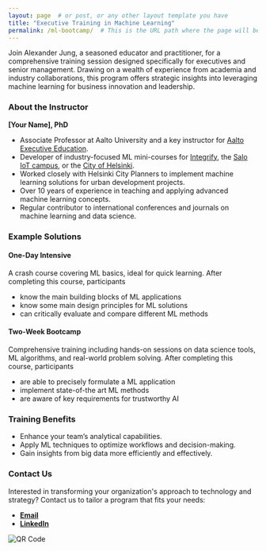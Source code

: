 ```yaml
---
layout: page  # or post, or any other layout template you have
title: "Executive Training in Machine Learning"
permalink: /ml-bootcamp/  # This is the URL path where the page will be accessible
---
```


Join Alexander Jung, a seasoned educator and practitioner, for a comprehensive training session 
designed specifically for executives and senior management. Drawing on a wealth of 
experience from academia and industry collaborations, this program offers strategic insights 
into leveraging machine learning for business innovation and leadership.

### About the Instructor
**[Your Name], PhD**
- Associate Professor at Aalto University and a key instructor for [Aalto Executive Education]().
- Developer of industry-focused ML mini-courses for [Integrify](https://www.integrify.io/), the [Salo IoT campus](https://www.saloiotcampus.fi/en), or the [City of Helsinki](). 
- Worked closely with Helsinki City Planners to implement machine learning solutions for urban development projects.
- Over 10 years of experience in teaching and applying advanced machine learning concepts.
- Regular contributor to international conferences and journals on machine learning and data science.

### Example Solutions

#### One-Day Intensive

A crash course covering ML basics, ideal for quick learning. After completing this course, participants  
- know the main building blocks of ML applications 
- know some main design principles for ML solutions 
- can critically evaluate and compare different ML methods 

#### Two-Week Bootcamp

Comprehensive training including hands-on sessions on data science tools, 
ML algorithms, and real-world problem solving. After completing this course, 
participants 
- are able to precisely formulate a ML application 
- implement state-of-the art ML methods 
- are aware of key requirements for trustworthy AI

### Training Benefits
- Enhance your team’s analytical capabilities.
- Apply ML techniques to optimize workflows and decision-making.
- Gain insights from big data more efficiently and effectively.

### Contact Us
Interested in transforming your organization's approach to technology and strategy? 
Contact us to tailor a program that fits your needs:
- [**Email**](mailto:alexjung235@gmail.com)
- [**LinkedIn**](https://www.linkedin.com/in/aljung/)

![QR Code](URL_to_QR) 

